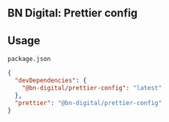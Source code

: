## BN Digital: Prettier config

## Usage

`package.json`

```json
{
  "devDependencies": {
    "@bn-digital/prettier-config": "latest"
  },
  "prettier": "@bn-digital/prettier-config"
}
```
